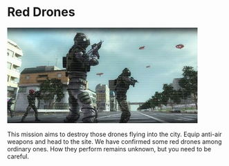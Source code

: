 # Red Drones

![Red Drones](../images/missions_thumbnails/M019.jpg)

This mission aims to destroy those drones flying into the city. Equip anti-air weapons and head to the site.
We have confirmed some red drones among ordinary ones. How they perform remains unknown, but you need to be careful.
